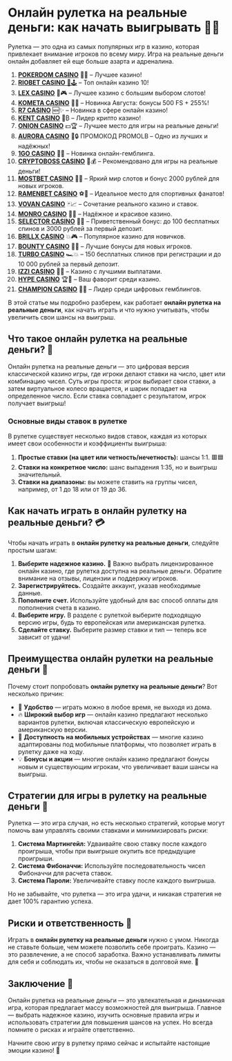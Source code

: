 # Онлайн рулетка на реальные деньги: как начать выигрывать 🎯💸

Рулетка — это одна из самых популярных игр в казино, которая привлекает внимание игроков по всему миру. Игра на реальные деньги онлайн добавляет ей еще больше азарта и адреналина. 
1. [**POKERDOM CASINO**](https://4pd-stat.com/click/65c385136bcc63141167f1e3/4450/13807/subaccount) 🎰🔥 – Лучшее казино!
1. [**RIOBET CASINO** 🌟🕹️](https://tracker.rioaffi.com/link?btag=1027246_346134) – Топ онлайн казино 10!
1. [**LEX CASINO**](https://lex-ircp01.com/c71ab4dfb) 🎯🎮 – Лучшее казино с большим выбором слотов!
1. [**KOMETA CASINO**](https://stars-flight.com/s2371995e) 🚀🎁 – Новинка Августа: бонусы 500 FS + 255%!
1. [**R7 CASINO**](https://aristocratic-hall.com/s9f210880) 🆕✨ – Новинка в сфере онлайн казино!
1. [**KENT CASINO**](https://passage-through-deserts.com/de0514c15) 💎₿ – Лидер крипто казино!
1. [**ONION CASINO**](https://obclk001-2d.top/click?offer_id=986&partner_id=10542&landing_id=1798&utm_medium=affiliate&sub_1=oncasino3) 💵🏆 – Лучшее место для игры на реальные деньги!
1. [**AURORA CASINO**](https://10trafic-stat2.com/click/668546566bcc6313411604c7/6766/15114/subaccount?promocode=PROMOLB) 🌌🔒 ПРОМОКОД PROMOLB – Одно из лучших и надёжных!
1. [**1GO CASINO**](https://1go-ircp01.com/ce015f410) 🎉🎲 – Новинка онлайн-гемблинга.
1. [**CRYPTOBOSS CASINO**](https://cryptobossc.online/d847bcfa9) 👑💰 – Рекомендовано для игры на реальные деньги!
1. [**MOSTBET CASINO**](https://ktbtis024ifqfn0mst.com/beQs) 🎡💫 – Яркий мир слотов и бонус 2000 рублей для новых игроков.
1. [**RAMENBET CASINO**](https://get.saltyram.com/ru/registration?apkpop=0&partner=p24970p3296034p5526) ⚽🏅 – Идеальное место для спортивных фанатов!
1. [**VOVAN CASINO**](https://vovan.site/d2375cf9b) 🃏📈 – Сочетание реального казино и ставок.
1. [**MONRO CASINO**](https://mnr-ircp01.com/c3ce72a2c) 🌟💖 – Надёжное и красивое казино.
1. [**SELECTOR CASINO**](https://gosel.pl/SELVK) 🎁🎉 – Приветственный бонус: до 100 бесплатных спинов и 3000 рублей за первый депозит.
1. [**BRILLX CASINO**](https://brillx.pub/BRIVK) 💥🎮 – Популярное казино для новичков.
1. [**BOUNTY CASINO**](https://bounty-casino.de/BOVK) 🎯🎁 – Лучшие бонусы для новых игроков.
1. [**TURBO CASINO**](https://turbo-casino.pro/TURVK) 🏎️💥 – 150 бесплатных спинов при регистрации и до 10 000 рублей за первый депозит.
1. [**IZZI CASINO**](https://izzi-fr03.com/ca7c8a7b7) 💸🔝 – Казино с лучшими выплатами.
1. [**HYPE CASINO**](https://hypekaz.com/dc2f44ad0) 🏆🎉 – Ваш фаворит среди казино.
1. [**CHAMPION CASINO**](https://champcasino.ink/pobeda/doa-hats?p80412p305331p112c) 🥇🎰 – Лидер среди цифровых гемблингов.

В этой статье мы подробно разберем, как работает **онлайн рулетка на реальные деньги**, как начать играть и что нужно учитывать, чтобы увеличить свои шансы на выигрыш.

## Что такое онлайн рулетка на реальные деньги? 🎲

Онлайн рулетка на реальные деньги — это цифровая версия классической казино игры, где игроки делают ставки на число, цвет или комбинацию чисел. Суть игры проста: игрок выбирает свои ставки, а затем виртуальное колесо вращается, и шарик попадает на определенное число. Если ставка совпадает с результатом, игрок получает выигрыш!

### Основные виды ставок в рулетке

В рулетке существует несколько видов ставок, каждая из которых имеет свои особенности и коэффициенты выигрыша:

1. **Простые ставки (на цвет или четность/нечетность):** шансы 1:1. 🟥🟦
2. **Ставки на конкретное число:** шанс выпадения 1:35, но и выигрыш значительный.
3. **Ставки на диапазоны:** вы можете ставить на группы чисел, например, от 1 до 18 или от 19 до 36.

## Как начать играть в онлайн рулетку на реальные деньги? 💳

Чтобы начать играть в **онлайн рулетку на реальные деньги**, следуйте простым шагам:

1. **Выберите надежное казино.** 🎰 Важно выбрать лицензированное онлайн казино, где рулетка доступна на реальные деньги. Обратите внимание на отзывы, лицензии и поддержку игроков.
2. **Зарегистрируйтесь.** Создайте аккаунт, указав необходимые данные.
3. **Пополните счет.** Используйте удобный для вас способ оплаты для пополнения счета в казино.
4. **Выберите игру.** В разделе с рулеткой выберите подходящую версию игры, будь то европейская или американская рулетка.
5. **Сделайте ставку.** Выберите размер ставки и тип — теперь все зависит от удачи!

## Преимущества онлайн рулетки на реальные деньги 💼

Почему стоит попробовать **онлайн рулетку на реальные деньги**? Вот несколько причин:

- 🎯 **Удобство** — играть можно в любое время, не выходя из дома.
- 🔥 **Широкий выбор игр** — онлайн казино предлагают несколько вариантов рулетки, включая классическую европейскую и американскую версии.
- 📱 **Доступность на мобильных устройствах** — многие казино адаптированы под мобильные платформы, что позволяет играть в рулетку даже на ходу.
- 💡 **Бонусы и акции** — многие онлайн казино предлагают бонусы новым и существующим игрокам, что увеличивает ваши шансы на выигрыш.

## Стратегии для игры в рулетку на реальные деньги 🧠

Рулетка — это игра случая, но есть несколько стратегий, которые могут помочь вам управлять своими ставками и минимизировать риски:

1. **Система Мартингейл:** Удваивайте свою ставку после каждого проигрыша, чтобы при выигрыше окупить все предыдущие проигрыши.
2. **Система Фибоначчи:** Используйте последовательность чисел Фибоначчи для расчета ставок.
3. **Система Пароли:** Увеличивайте ставку после каждого выигрыша.

Но не забывайте, что рулетка — это игра удачи, и никакая стратегия не дает 100% гарантию успеха.

## Риски и ответственность 🚨

Играть в **онлайн рулетку на реальные деньги** нужно с умом. Никогда не ставьте больше, чем можете позволить себе проиграть. Казино — это развлечение, а не способ заработка. Важно устанавливать лимиты для себя и соблюдать их, чтобы не оказаться в долговой яме. 🔞

## Заключение 🎯

Онлайн рулетка на реальные деньги — это увлекательная и динамичная игра, которая предлагает массу возможностей для выигрыша. Главное — выбрать надежное казино, изучить основные правила игры и использовать стратегии для повышения шансов на успех. Но всегда помните о рисках и играйте ответственно.

Начните свою игру в рулетку прямо сейчас и испытайте настоящие эмоции казино! 🎰

